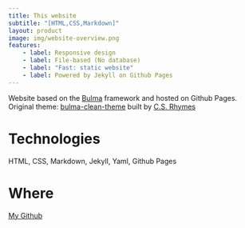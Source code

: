 ```yaml
---
title: This website
subtitle: "[HTML,CSS,Markdown]"
layout: product
image: img/website-overview.png
features:
    - label: Responsive design
    - label: File-based (No database)
    - label: "Fast: static website"
    - label: Powered by Jekyll on Github Pages
---
```

Website based on the [Bulma](https://bulma.io/) framework and hosted on Github Pages.  
Original theme: [bulma-clean-theme](https://github.com/chrisrhymes/bulma-clean-theme) built by [C.S. Rhymes](https://www.csrhymes.co)

# Technologies
HTML, CSS, Markdown, Jekyll, Yaml, Github Pages

# Where
[My Github](https://github.com/marcello-dev/marcello-dev.github.io)
